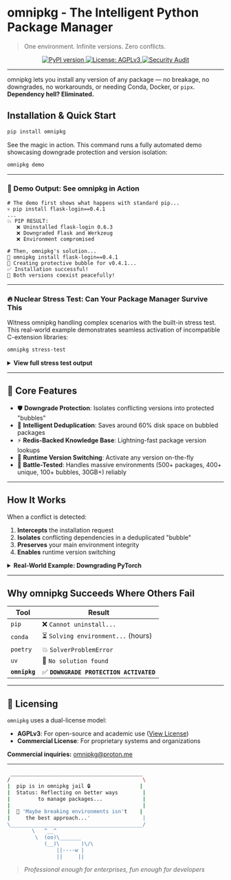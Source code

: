 # omnipkg - The Intelligent Python Package Manager
> One environment. Infinite versions. Zero conflicts.

<p align="center">
  <a href="https://pypi.org/project/omnipkg/">
    <img src="https://img.shields.io/pypi/v/omnipkg.svg" alt="PyPI version">
  </a>
  <a href="https://www.gnu.org/licenses/agpl-3.0">
    <img src="https://img.shields.io/badge/License-AGPLv3-red.svg" alt="License: AGPLv3">
  </a>
  <a href="https://github.com/1minds3t/omnipkg/actions/workflows/security_audit.yml">
    <img src="https://img.shields.io/github/actions/workflow/status/1minds3t/omnipkg/security_audit.yml?branch=main" alt="Security Audit">
  </a>
</p>

---

omnipkg lets you install any version of any package — no breakage, no downgrades, no workarounds, or needing Conda, Docker, or `pipx`. **Dependency hell? Eliminated.**

## Installation & Quick Start

```bash
pip install omnipkg
```

See the magic in action. This command runs a fully automated demo showcasing downgrade protection and version isolation:

```bash
omnipkg demo
```

---

### 🔬 Demo Output: See omnipkg in Action
```
# The demo first shows what happens with standard pip...
💀 pip install flask-login==0.4.1
...
💥 PIP RESULT:
   ❌ Uninstalled flask-login 0.6.3
   ❌ Downgraded Flask and Werkzeug
   ❌ Environment compromised

# Then, omnipkg's solution...
🧠 omnipkg install flask-login==0.4.1
🫧 Creating protective bubble for v0.4.1...
✅ Installation successful!
🎯 Both versions coexist peacefully!
```

---

### 🔥 Nuclear Stress Test: Can Your Package Manager Survive This
Witness omnipkg handling complex scenarios with the built-in stress test. This real-world example demonstrates seamless activation of incompatible C-extension libraries:

```bash
omnipkg stress-test
```

<details>
<summary><strong>View full stress test output</strong></summary>

```
# Creating bubbles for conflicting versions...
--- Creating bubble for numpy==1.24.3 ---
✅ Bubble created: 1363 files copied
--- Creating bubble for scipy==1.12.0 ---
✅ Bubble created: 3551 files copied

# Executing version juggling...
💥 NUMPY VERSION SWITCHING:

⚡ Activating numpy==1.24.3
   ✅ Version: 1.24.3
   🔢 Array sum: 6

⚡ Activating numpy==1.26.4
   ✅ Version: 1.26.4
   🔢 Array sum: 6

🔥 SCIPY C-EXTENSION TEST:

🌋 Activating scipy==1.12.0
   ✅ Version: 1.12.0
   ♻️ Sparse matrix: 3 non-zeros

🌋 Activating scipy==1.16.1
   ✅ Version: 1.16.1
   ♻️ Sparse matrix: 3 non-zeros

🚨 OMNIPKG SURVIVED NUCLEAR TESTING! 🎇
```
</details>

---

## 🚀 Core Features

-   🛡️ **Downgrade Protection**: Isolates conflicting versions into protected "bubbles"
-   💾 **Intelligent Deduplication**: Saves around 60% disk space on bubbled packages
-   ⚡ **Redis-Backed Knowledge Base**: Lightning-fast package version lookups
-   🔀 **Runtime Version Switching**: Activate any version on-the-fly
-   🧪 **Battle-Tested**: Handles massive environments (500+ packages, 400+ unique, 100+ bubbles, 30GB+) reliably

---

## How It Works

When a conflict is detected:
1.  **Intercepts** the installation request
2.  **Isolates** conflicting dependencies in a deduplicated "bubble"
3.  **Preserves** your main environment integrity
4.  **Enables** runtime version switching

<details>
<summary><strong>Real-World Example: Downgrading PyTorch</strong></summary>

```bash
$ omnipkg install torch==2.7.0
🛡️  DOWNGRADE PROTECTION ACTIVATED!
🫧 Creating isolated bubble for torch v2.7.0
✅ Dependencies resolved via PyPI API
📊 Space efficiency: 16.5% saved
🔄 Restored torch v2.7.1 in main environment
✅ Environment protected!
```
</details>

---

## Why omnipkg Succeeds Where Others Fail

| Tool          | Result                                |
|---------------|---------------------------------------|
| `pip`         | ❌ `Cannot uninstall...`              |
| `conda`       | ⏳ `Solving environment...` (hours)   |
| `poetry`      | 💥 `SolverProblemError`               |
| `uv`          | 🚫 `No solution found`                |
| **`omnipkg`** | ✅ **`DOWNGRADE PROTECTION ACTIVATED`** |

---

## 📜 Licensing

`omnipkg` uses a dual-license model:

- **AGPLv3**: For open-source and academic use ([View License](https://www.gnu.org/licenses/agpl-3.0))
- **Commercial License**: For proprietary systems and organizations

**Commercial inquiries:** [omnipkg@proton.me](mailto:omnipkg@proton.me)

---

```bash
 ___________________________________________
/                                           \
|  pip is in omnipkg jail 🔒                |
|  Status: Reflecting on better ways        |
|         to manage packages...             |
|                                           |
|  💭 'Maybe breaking environments isn't    |
|     the best approach...'                 |
\___________________________________________/
        \   ^__^
         \  (oo)\_______
            (__)\       )\/\
                ||----w |
                ||     ||
```

> *Professional enough for enterprises, fun enough for developers*
```